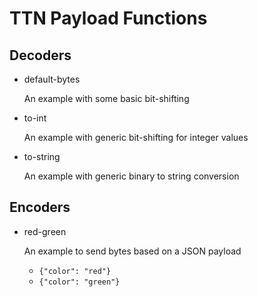 # TTN Payload Functions

## Decoders
- default-bytes

  An example with some basic bit-shifting

- to-int

  An example with generic bit-shifting for integer values

- to-string

  An example with generic binary to string conversion

## Encoders
- red-green

  An example to send bytes based on a JSON payload
  - `{"color": "red"}`
  - `{"color": "green"}`
